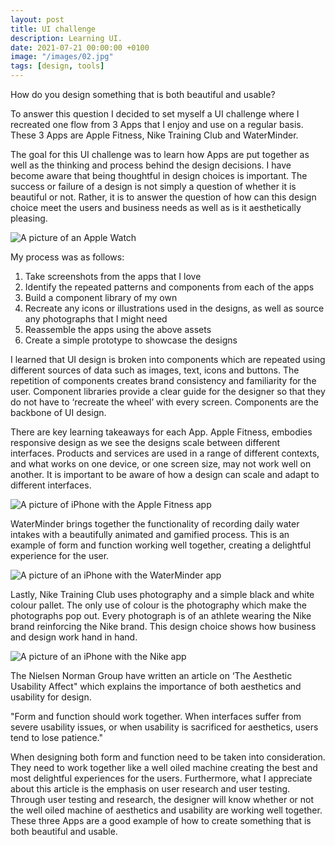 ```yaml
---
layout: post
title: UI challenge
description: Learning UI.
date: 2021-07-21 00:00:00 +0100
image: "/images/02.jpg"
tags: [design, tools]
---
```


How do you design something that is both beautiful and usable? 

To answer this question I decided to set myself a UI challenge where I recreated one flow from 3 Apps that I enjoy and use on a regular basis. These 3 Apps are Apple Fitness, Nike Training Club and WaterMinder. 

The goal for this UI challenge was to learn how Apps are put together as well as the thinking and process behind the design decisions. I have become aware that being thoughtful in design choices is important. The success or failure of a design is not simply a question of whether it is beautiful or not. Rather, it is to answer the question of how can this design choice meet the users and business needs as well as is it aesthetically pleasing.

<img src="/images/uichallenge1.png" loading="lazy" alt="A picture of an Apple Watch">

My process was as follows: 
<ol>
  <li>Take screenshots from the apps that I love</li>
  <li>Identify the repeated patterns and components from each of the apps</li>
  <li>Build a component library of my own</li>
  <li>Recreate any icons or illustrations used in the designs, as well as source any photographs that I might need</li>
  <li>Reassemble the apps using the above assets</li>
  <li>Create a simple prototype to showcase the designs</li>
</ol>


I learned that UI design is broken into components which are repeated using different sources of data such as images, text, icons and buttons. The repetition of components creates brand consistency and familiarity for the user. Component libraries provide a clear guide for the designer so that they do not have to ‘recreate the wheel’ with every screen. Components are the backbone of UI design.

There are key learning takeaways for each App. Apple Fitness, embodies responsive design as we see the designs scale between different interfaces. Products and services are used in a range of different contexts, and what works on one device, or one screen size, may not work well on another. It is important to be aware of how a design can scale and adapt to different interfaces.

<img src="/images/uichallenge2.png" loading="lazy" alt="A picture of iPhone with the Apple Fitness app">

WaterMinder brings together the functionality of recording daily water intakes with a beautifully animated and gamified process. This is an example of form and function working well together, creating a delightful experience for the user.

<img src="/images/uichallenge3.png" loading="lazy" alt="A picture of an iPhone with the WaterMinder app">

Lastly, Nike Training Club uses photography and a simple black and white colour pallet. The only use of colour is the photography which make the photographs pop out. Every photograph is of an athlete wearing the Nike brand reinforcing the Nike brand. This design choice shows how business and design work hand in hand. 

<img src="/images/uichallenge4.png" loading="lazy" alt="A picture of an iPhone with the Nike app">

The Nielsen Norman Group have written an article on ‘The Aesthetic Usability Affect" which explains the importance of both aesthetics and usability for design. 

"Form and function should work together. When interfaces suffer from severe usability issues, or when usability is sacrificed for aesthetics, users tend to lose patience." 

When designing both form and function need to be taken into consideration. They need to work together like a well oiled machine creating the best and most delightful experiences for the users. Furthermore, what I appreciate about this article is the emphasis on user research and user testing. Through user testing and research, the designer will know whether or not the well oiled machine of aesthetics and usability are working well together. These three Apps are a good example of how to create something that is both beautiful and usable.